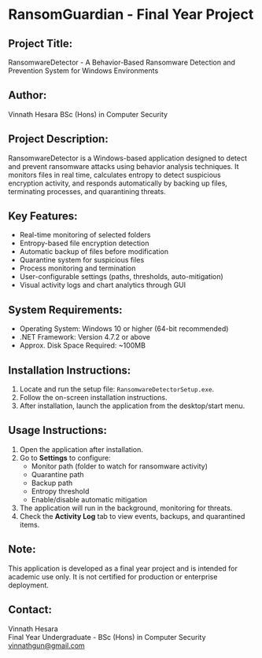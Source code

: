 RansomGuardian - Final Year Project
=======================================

Project Title:
---------------
RansomwareDetector - A Behavior-Based Ransomware Detection and Prevention System for Windows Environments

Author:
-------
Vinnath Hesara
BSc (Hons) in Computer Security

Project Description:
--------------------
RansomwareDetector is a Windows-based application designed to detect and prevent ransomware attacks using behavior analysis techniques. It monitors files in real time, calculates entropy to detect suspicious encryption activity, and responds automatically by backing up files, terminating processes, and quarantining threats.

Key Features:
-------------
- Real-time monitoring of selected folders
- Entropy-based file encryption detection
- Automatic backup of files before modification
- Quarantine system for suspicious files
- Process monitoring and termination
- User-configurable settings (paths, thresholds, auto-mitigation)
- Visual activity logs and chart analytics through GUI

System Requirements:
--------------------
- Operating System: Windows 10 or higher (64-bit recommended)
- .NET Framework: Version 4.7.2 or above
- Approx. Disk Space Required: ~100MB

Installation Instructions:
--------------------------
1. Locate and run the setup file: `RansomwareDetectorSetup.exe`.
2. Follow the on-screen installation instructions.
3. After installation, launch the application from the desktop/start menu.

Usage Instructions:
-------------------
1. Open the application after installation.
2. Go to **Settings** to configure:
   - Monitor path (folder to watch for ransomware activity)
   - Quarantine path
   - Backup path
   - Entropy threshold
   - Enable/disable automatic mitigation
3. The application will run in the background, monitoring for threats.
4. Check the **Activity Log** tab to view events, backups, and quarantined items.



Note:
-----
This application is developed as a final year project and is intended for academic use only. It is not certified for production or enterprise deployment.

Contact:
--------
Vinnath Hesara  
Final Year Undergraduate - BSc (Hons) in Computer Security  
vinnathgun@gmail.com
